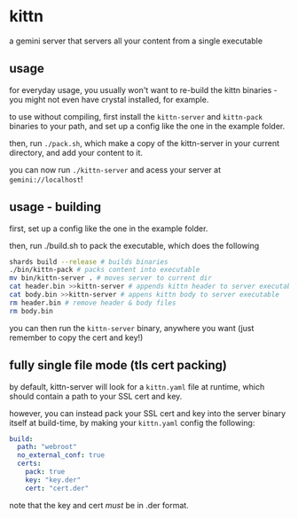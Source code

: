 # kittn
a gemini server that servers all your content from a single executable

## usage
for everyday usage, you usually won't want to re-build the kittn binaries - you might not even have crystal installed, for example.

to use without compiling, first install the `kittn-server` and `kittn-pack` binaries to your path, and set up a config like the one in the example folder.

then, run `./pack.sh`, which make a copy of the kittn-server in your current directory, and add your content to it.

you can now run `./kittn-server` and acess your server at `gemini://localhost`!

## usage - building
first, set up a config like the one in the example folder.

then, run ./build.sh to pack the executable, which does the following
```bash
shards build --release # builds binaries
./bin/kittn-pack # packs content into executable
mv bin/kittn-server . # moves server to current dir
cat header.bin >>kittn-server # appends kittn header to server executable
cat body.bin >>kittn-server # appens kittn body to server executable
rm header.bin # remove header & body files
rm body.bin
```
you can then run the `kittn-server` binary, anywhere you want
(just remember to copy the cert and key!)

## fully single file mode (tls cert packing)
by default, kittn-server will look for a `kittn.yaml` file at runtime, which should contain a path to your SSL cert and key.

however, you can instead pack your SSL cert and key into the server binary itself at build-time, by making your `kittn.yaml` config the following:
```yaml
build:
  path: "webroot"
  no_external_conf: true
  certs:
    pack: true
    key: "key.der"
    cert: "cert.der"
```
note that the key and cert _must_ be in .der format.
